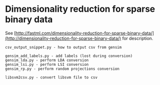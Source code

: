 Dimensionality reduction for sparse binary data
===============================================

See [http://fastml.com/dimensionality-reduction-for-sparse-binary-data/](http://dimensionality-reduction-for-sparse-binary-data/) for description.

	csv_output_snippet.py - how to output csv from gensim
	
	gensim_add_labels.py - add labels (lost during conversion)
	gensim_lda.py - perform LDA conversion
	gensim_lsi.py - perform LSI conversion
	gensim_rp.py - perform random projections conversion
	
	libsvm2csv.py - convert libsvm file to csv
	